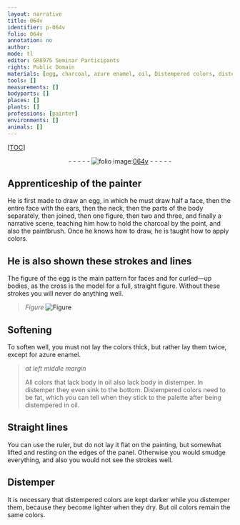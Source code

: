 ```yaml
---
layout: narrative
title: 064v
identifier: p-064v
folio: 064v
annotation: no
author:
mode: tl
editor: GR8975 Seminar Participants
rights: Public Domain
materials: [egg, charcoal, azure enamel, oil, Distempered colors, distempered colors, oil colors]
tools: []
measurements: []
bodyparts: []
places: []
plants: []
professions: [painter]
environments: []
animals: []
---
```


<p><a href="{{ site.baseurl }}/diplomatic/">[TOC]</a></p><div class="folio" align="center">- - - - - <a href="http://gallica.bnf.fr/ark:/12148/btv1b10500001g/f134.image" target="_blank"><img src="https://cu-mkp.github.io/2017-workshop-edition/assets/photo-icon.png" alt="folio image: " style="display:inline-block; margin-bottom:-3px;"/>064v</a> - - - - - </div>  
  

## Apprenticeship of the <span class="pro">painter</span>

 
He is first made to draw an <span class="m">egg</span>, in which he must draw half a face, then the entire <span class="sup">face</span> with the ears, then the neck, then the parts of the body separately, then joined, then one figure, then two and three, and finally a narrative scene, teaching him how to hold the <span class="m">charcoal</span> by the point, and also the paintbrush. Once he knows how to draw, he is taught how to apply colors.
 
 
  

## He is also shown these strokes and lines

 
The figure of the <span class="m">egg</span> is the main pattern for faces and for curled—up bodies, as the cross is the model for a full, straight figure. Without these strokes you will never do anything well.
 
 
> *Figure*
> <a href="https://drive.google.com/open?id=0B9-oNrvWdlO5NmZDTmZwc1Jqb2M" target="_blank"><img src="https://cu-mkp.github.io/GR8975-edition/assets/photo-icon.png" alt="Figure" style="display:inline-block; margin-bottom:-3px;"/></a>
 
  

## Softening

 
To soften well, you must not lay the colors thick, but rather lay them twice, except for <span class="m">azure enamel</span>.
 
> *at left middle margin*
> 
> 
>   All colors that lack body in <span class="m">oil</span> also lack body in distemper. In distemper they even sink to the bottom. <span class="m">Distempered colors</span> need to be fat, which you can tell when they stick to the palette after being distempered in <span class="m">oil</span>.
 
 
  

## Straight lines

 
You can use the ruler, but do not lay it flat on the painting, but somewhat lifted and resting on the edges of the panel. Otherwise you would smudge everything, and also you would not see the strokes well.
 
 
  

## Distemper

 
It is necessary that <span class="m">distempered colors</span> are kept darker while you distemper them, because they become lighter when they dry. But <span class="m">oil colors</span> remain the same colors.
 
